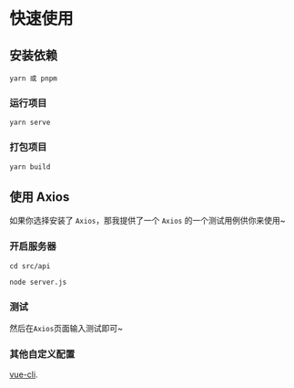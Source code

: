 # 快速使用

## 安装依赖

```
yarn 或 pnpm
```

### 运行项目

```
yarn serve
```

### 打包项目

```
yarn build
```

## 使用 Axios

如果你选择安装了 `Axios`，那我提供了一个 `Axios` 的一个测试用例供你来使用~  

### 开启服务器

```
cd src/api

node server.js
```

### 测试

然后在`Axios`页面输入测试即可~

### 其他自定义配置

[vue-cli](https://cli.vuejs.org/config/).

